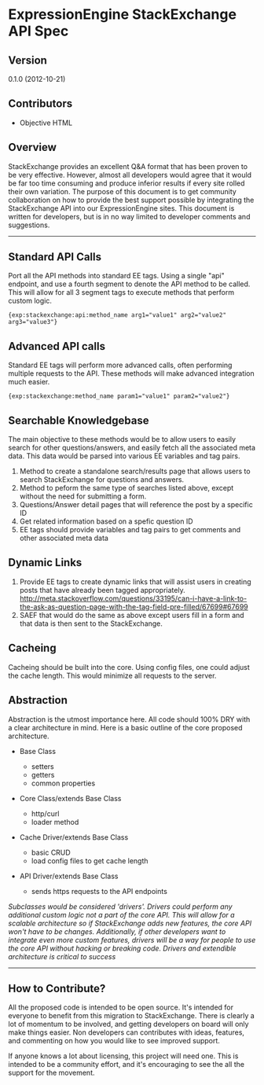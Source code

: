 # ExpressionEngine StackExchange API Spec

## Version

0.1.0 (2012-10-21)


## Contributors

- Objective HTML


## Overview

StackExchange provides an excellent Q&A format that has been proven to be very effective. However, almost all developers would agree that it would be far too time consuming and produce inferior results if every site rolled their own variation. The purpose of this document is to get community collaboration on how to provide the best support possible by integrating the StackExchange API into our ExpressionEngine sites. This document is written for developers, but is in no way limited to developer comments and suggestions.

---

## Standard API Calls

Port all the API methods into standard EE tags. Using a single "api" endpoint, and use a fourth segment to denote the API method to be called. This will allow for all 3 segment tags to execute methods that perform custom logic.

	{exp:stackexchange:api:method_name arg1="value1" arg2="value2" arg3="value3"}


## Advanced API calls

Standard EE tags will perform more advanced calls, often performing multiple requests to the API. These methods will make advanced integration much easier.

	{exp:stackexchange:method_name param1="value1" param2="value2"}


## Searchable Knowledgebase

The main objective to these methods would be to allow users to easily search for other questions/answers, and easily fetch all the associated meta data. This data would be parsed into various EE variables and tag pairs.

1. Method to create a standalone search/results page that allows users to search StackExchange for questions and answers.
2. Method to peform the same type of searches listed above, except without the need for submitting a form.
3. Questions/Answer detail pages that will reference the post by a specific ID
4. Get related information based on a spefic question ID
5. EE tags should provide variables and tag pairs to get comments and other associated meta data


## Dynamic Links

1. Provide EE tags to create dynamic links that will assist users in creating posts that have already been tagged appropriately. http://meta.stackoverflow.com/questions/33195/can-i-have-a-link-to-the-ask-as-question-page-with-the-tag-field-pre-filled/67699#67699
2. SAEF that would do the same as above except users fill in a form and that data is then sent to the StackExchange.

## Cacheing

Cacheing should be built into the core. Using config files, one could adjust the cache length. This would minimize all requests to the server.

## Abstraction

Abstraction is the utmost importance here. All code should 100% DRY with a clear architecture in mind. Here is a basic outline of the core proposed architecture.

- Base Class
	- setters
	- getters
	- common properties

- Core Class/extends Base Class
	- http/curl
	- loader method

- Cache Driver/extends Base Class
	- basic CRUD
	- load config files to get cache length
	
- API Driver/extends Base Class
	- sends https requests to the API endpoints


*Subclasses would be considered 'drivers'. Drivers could perform any additional custom logic not a part of the core API. This will allow for a scalable architecture so if StackExchange adds new features, the core API won't have to be changes. Additionally, if other developers want to integrate even more custom features, drivers will be a way for people to use the core API without hacking or breaking code. Drivers and extendible architecture is critical to success*

---

## How to Contribute?

All the proposed code is intended to be open source. It's intended for everyone to benefit from this migration to StackExchange. There is clearly a lot of momentum to be involved, and getting developers on board will only make things easier. Non developers can contributes with ideas, features, and commenting on how you would like to see improved support. 

If anyone knows a lot about licensing, this project will need one. This is intended to be a community effort, and it's encouraging to see the all the support for the movement.